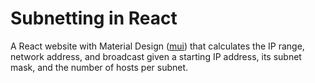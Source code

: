 # Subnetting in React

A React website with Material Design ([mui](https://github.com/mui/material-ui)) that calculates the IP range, network address, and broadcast given a starting IP address, its subnet mask, and the number of hosts per subnet.
